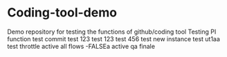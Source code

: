 # Coding-tool-demo
Demo repository for testing the functions of github/coding tool
Testing PI function
test
commit test 123
test
123
test
456
test new instance
test ut1aa
test throttle active all flows -FALSEa
active
qa finale
